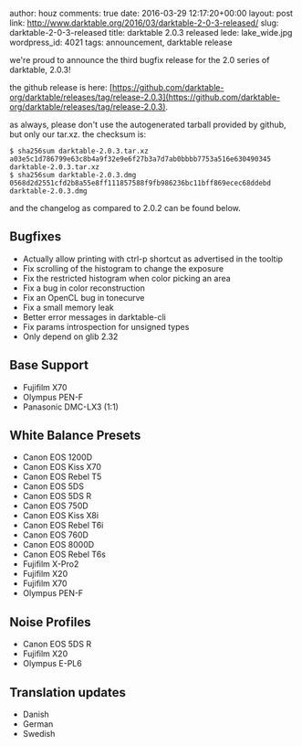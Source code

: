 author: houz
comments: true
date: 2016-03-29 12:17:20+00:00
layout: post
link: http://www.darktable.org/2016/03/darktable-2-0-3-released/
slug: darktable-2-0-3-released
title: darktable 2.0.3 released
lede: lake_wide.jpg
wordpress_id: 4021
tags: announcement, darktable release

we're proud to announce the third bugfix release for the 2.0 series of darktable, 2.0.3!

the github release is here: [https://github.com/darktable-org/darktable/releases/tag/release-2.0.3](https://github.com/darktable-org/darktable/releases/tag/release-2.0.3).

as always, please don't use the autogenerated tarball provided by github, but only our tar.xz. the checksum is:

    $ sha256sum darktable-2.0.3.tar.xz
    a03e5c1d786799e63c8b4a9f32e9e6f27b3a7d7ab0bbbb7753a516e630490345  darktable-2.0.3.tar.xz
    $ sha256sum darktable-2.0.3.dmg
    0568d2d2551cfd2b8a55e8ff111857588f9fb986236bc11bff869ecec68ddebd  darktable-2.0.3.dmg

and the changelog as compared to 2.0.2 can be found below.

## Bugfixes

* Actually allow printing with ctrl-p shortcut as advertised in the tooltip
* Fix scrolling of the histogram to change the exposure
* Fix the restricted histogram when color picking an area
* Fix a bug in color reconstruction
* Fix an OpenCL bug in tonecurve
* Fix a small memory leak
* Better error messages in darktable-cli
* Fix params introspection for unsigned types
* Only depend on glib 2.32

## Base Support

* Fujifilm X70
* Olympus PEN-F
* Panasonic DMC-LX3 (1:1)

## White Balance Presets

* Canon EOS 1200D
* Canon EOS Kiss X70
* Canon EOS Rebel T5
* Canon EOS 5DS
* Canon EOS 5DS R
* Canon EOS 750D
* Canon EOS Kiss X8i
* Canon EOS Rebel T6i
* Canon EOS 760D
* Canon EOS 8000D
* Canon EOS Rebel T6s
* Fujifilm X-Pro2
* Fujifilm X20
* Fujifilm X70
* Olympus PEN-F

## Noise Profiles

* Canon EOS 5DS R
* Fujifilm X20
* Olympus E-PL6

## Translation updates

* Danish
* German
* Swedish
